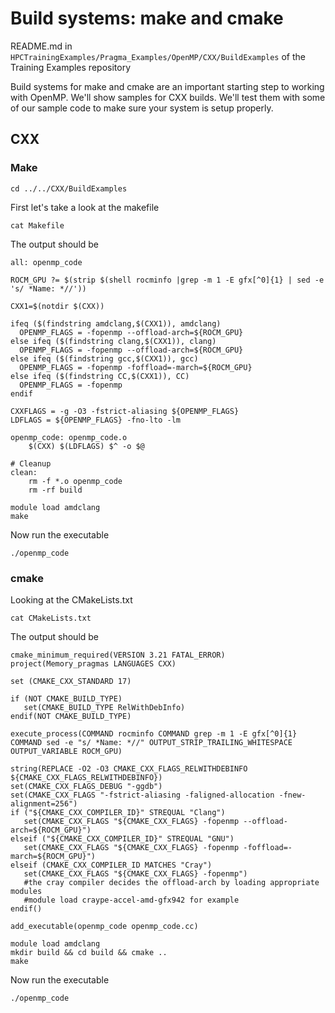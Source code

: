 # Build systems: make and cmake

README.md in `HPCTrainingExamples/Pragma_Examples/OpenMP/CXX/BuildExamples` of the Training Examples repository

Build systems for make and cmake are an important starting step to working with OpenMP.
We'll show samples for CXX builds. We'll test them with
some of our sample code to make sure your system is setup properly.

## CXX

### Make

```
cd ../../CXX/BuildExamples
```

First let's take a look at the makefile

```
cat Makefile
```

The output should be

```
all: openmp_code

ROCM_GPU ?= $(strip $(shell rocminfo |grep -m 1 -E gfx[^0]{1} | sed -e 's/ *Name: *//'))

CXX1=$(notdir $(CXX))

ifeq ($(findstring amdclang,$(CXX1)), amdclang)
  OPENMP_FLAGS = -fopenmp --offload-arch=${ROCM_GPU}
else ifeq ($(findstring clang,$(CXX1)), clang)
  OPENMP_FLAGS = -fopenmp --offload-arch=${ROCM_GPU}
else ifeq ($(findstring gcc,$(CXX1)), gcc)
  OPENMP_FLAGS = -fopenmp -foffload=-march=${ROCM_GPU}
else ifeq ($(findstring CC,$(CXX1)), CC)
  OPENMP_FLAGS = -fopenmp
endif

CXXFLAGS = -g -O3 -fstrict-aliasing ${OPENMP_FLAGS}
LDFLAGS = ${OPENMP_FLAGS} -fno-lto -lm

openmp_code: openmp_code.o
	$(CXX) $(LDFLAGS) $^ -o $@

# Cleanup
clean:
	rm -f *.o openmp_code
	rm -rf build
```

```
module load amdclang
make
```

Now run the executable

```
./openmp_code
```

### cmake

Looking at the CMakeLists.txt

```
cat CMakeLists.txt
```

The output should be

```
cmake_minimum_required(VERSION 3.21 FATAL_ERROR)
project(Memory_pragmas LANGUAGES CXX)

set (CMAKE_CXX_STANDARD 17)

if (NOT CMAKE_BUILD_TYPE)
   set(CMAKE_BUILD_TYPE RelWithDebInfo)
endif(NOT CMAKE_BUILD_TYPE)

execute_process(COMMAND rocminfo COMMAND grep -m 1 -E gfx[^0]{1} COMMAND sed -e "s/ *Name: *//" OUTPUT_STRIP_TRAILING_WHITESPACE OUTPUT_VARIABLE ROCM_GPU)

string(REPLACE -O2 -O3 CMAKE_CXX_FLAGS_RELWITHDEBINFO ${CMAKE_CXX_FLAGS_RELWITHDEBINFO})
set(CMAKE_CXX_FLAGS_DEBUG "-ggdb")
set(CMAKE_CXX_FLAGS "-fstrict-aliasing -faligned-allocation -fnew-alignment=256")
if ("${CMAKE_CXX_COMPILER_ID}" STREQUAL "Clang")
   set(CMAKE_CXX_FLAGS "${CMAKE_CXX_FLAGS} -fopenmp --offload-arch=${ROCM_GPU}")
elseif ("${CMAKE_CXX_COMPILER_ID}" STREQUAL "GNU")
   set(CMAKE_CXX_FLAGS "${CMAKE_CXX_FLAGS} -fopenmp -foffload=-march=${ROCM_GPU}")
elseif (CMAKE_CXX_COMPILER_ID MATCHES "Cray")
   set(CMAKE_CXX_FLAGS "${CMAKE_CXX_FLAGS} -fopenmp")
   #the cray compiler decides the offload-arch by loading appropriate modules
   #module load craype-accel-amd-gfx942 for example
endif()

add_executable(openmp_code openmp_code.cc)
```

```
module load amdclang
mkdir build && cd build && cmake ..
make
```

Now run the executable

```
./openmp_code
```

